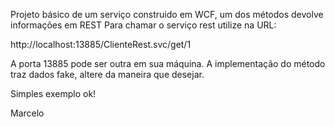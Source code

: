 Projeto básico de um serviço construido em WCF, um dos métodos devolve informações em REST
Para chamar o serviço rest utilize na URL:

http://localhost:13885/ClienteRest.svc/get/1

A porta 13885 pode ser outra em sua máquina. A implementação do método traz dados fake, altere da maneira que desejar.

Simples exemplo ok!

Marcelo

